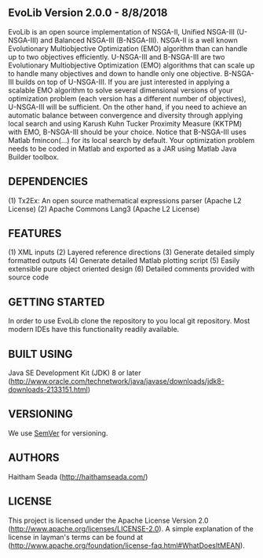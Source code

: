 EvoLib Version 2.0.0 - 8/8/2018
---------------------------------
EvoLib is an open source implementation of NSGA-II, Unified NSGA-III
(U-NSGA-III) and Balanced NSGA-III (B-NSGA-III).
NSGA-II is a well known Evolutionary Multiobjective Optimization (EMO) algorithm
than can handle up to two objectives efficiently.
U-NSGA-III and B-NSGA-III are two Evolutionary Multiobjective Optimization
(EMO) algorithms that can scale up to handle many objectives and down to handle
only one objective. B-NSGA-III builds on top of U-NSGA-III. If you are just
interested in applying a scalable EMO algorithm to solve several dimensional
versions of your optimization problem (each version has a different number
of objectives), U-NSGA-III will be sufficient. On the other hand, if you need 
to achieve an automatic balance between convergence and diversity through 
applying local search and using Karush Kuhn Tucker Proximity Measure (KKTPM)
with EMO, B-NSGA-III should be your choice. Notice that B-NSGA-III uses Matlab
fmincon(...) for its local search by default. Your optimization problem needs to
be coded in Matlab and exported as a JAR using Matlab Java Builder toolbox.

DEPENDENCIES
------------
(1) Tx2Ex: An open source mathematical expressions parser (Apache L2 License)
(2) Apache Commons Lang3 (Apache L2 License)

FEATURES
--------
(1) XML inputs
(2) Layered reference directions
(3) Generate detailed simply formatted outputs
(4) Generate detailed Matlab plotting script
(5) Easily extensible pure object oriented design
(6) Detailed comments provided with source code

GETTING STARTED
---------------
In order to use EvoLib clone the repository to you local git repository. Most
modern IDEs have this functionality readily available.

BUILT USING
-----------
Java SE Development Kit (JDK) 8 or later
(http://www.oracle.com/technetwork/java/javase/downloads/jdk8-downloads-2133151.html)

VERSIONING
----------
We use [SemVer](http://semver.org/) for versioning.

AUTHORS
-------
Haitham Seada (http://haithamseada.com/)

LICENSE
-------
This project is licensed under the Apache License Version 2.0
(http://www.apache.org/licenses/LICENSE-2.0). A simple explanation of the
license in layman's terms can be found at
(http://www.apache.org/foundation/license-faq.html#WhatDoesItMEAN).